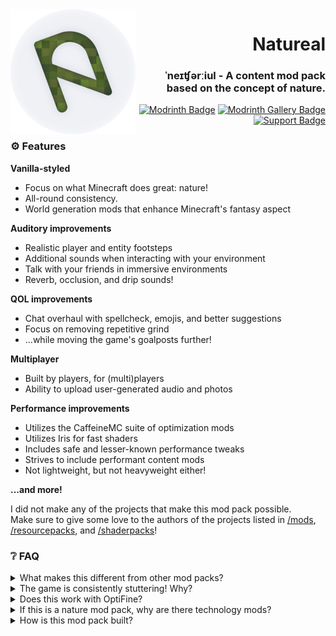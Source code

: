 [Modrinth]: https://modrinth.com/modpack/natureal
[Modrinth Badge]: https://cdn.jsdelivr.net/npm/@intergrav/devins-badges@3/assets/cozy/available/modrinth_vector.svg
[Modrinth Gallery]: https://modrinth.com/modpack/natureal/gallery
[Modrinth Gallery Badge]: https://cdn.jsdelivr.net/npm/@intergrav/devins-badges@3/assets/cozy/documentation/modrinth-gallery_vector.svg
[Support]: https://encode42.dev/support
[Support Badge]: https://cdn.jsdelivr.net/npm/@intergrav/devins-badges@3/assets/cozy/social/discord-singular_vector.svg

<img src=".github/asset/badge-lq.png" align="left" id="header">
<div align="right">

# Natureal
### ˈneɪʧərːiul - A content mod pack based on the concept of nature.

[![Modrinth Badge]][Modrinth] [![Modrinth Gallery Badge]][Modrinth Gallery] [![Support Badge]][Support]
</div>

### ⚙️ Features
**Vanilla-styled**
- Focus on what Minecraft does great: nature!
- All-round consistency.
- World generation mods that enhance Minecraft's fantasy aspect

**Auditory improvements**
- Realistic player and entity footsteps
- Additional sounds when interacting with your environment
- Talk with your friends in immersive environments
- Reverb, occlusion, and drip sounds!

**QOL improvements**
- Chat overhaul with spellcheck, emojis, and better suggestions
- Focus on removing repetitive grind
- ...while moving the game's goalposts further!

**Multiplayer**
- Built by players, for (multi)players
- Ability to upload user-generated audio and photos

**Performance improvements**
- Utilizes the CaffeineMC suite of optimization mods
- Utilizes Iris for fast shaders
- Includes safe and lesser-known performance tweaks
- Strives to include performant content mods
- Not lightweight, but not heavyweight either!

**...and more!**

I did not make any of the projects that make this mod pack possible.  
Make sure to give some love to the authors of the projects listed in [/mods](https://github.com/Encode42/Natureal/tree/HEAD/src/pack/mods), [/resourcepacks](https://github.com/Encode42/Natureal/tree/HEAD/src/pack/config/paxi/resourcepacks), and [/shaderpacks](https://github.com/Encode42/Natureal/tree/HEAD/src/pack/shaderpacks)!

### ❔ FAQ
<details>
<summary>
What makes this different from other mod packs?
</summary>

Natureal's goal is to provide the modded experience, without going too far. This means *everything* is immersive and comprehensible in-game. Through consistency and intuition, this mod pack should be enjoyable for all parties!

For example, there's no minimap mod. *Or so you may think!* You must **craft** the minimap instead! The same goes for the topic of zoom mods; use a spyglass for that!

This was inspired by [Crucial 2](https://github.com/VazkiiMods/crucial2)'s ideology — to keep things vanilla. It's essentially the opposite of mod packs like [All The Mods](https://github.com/AllTheMods), which condense a ton of vastly different mods into their pack.
</details>

<details>
<summary>
The game is consistently stuttering! Why?
</summary>

This is likely due to [Java's GC](https://how-java-works.yht.one/) being run.

This is normal, and can be mitigated by allocating more memory to your client. I recommend `6 GB` as a minimum! You can also use [flags.sh](https://flags.sh) to generate a launcher profile using [Aikar's flags](https://docs.papermc.io/paper/aikars-flags) and your specified amount of memory.
</details>

<details>
<summary>
Does this work with OptiFine?
</summary>

No. Nor is this fully* compatible with OptiFine resource packs. Natureal mod pack uses Sodium, Iris, etc.

\* Natureal includes a few mods that add resource pack features from OptiFine, but Natureal itself doesn't aim to be fully OptiFine-compatible.
</details>

<details>
<summary>
If this is a nature mod pack, why are there technology mods?
</summary>

Unfortunately, many of the nature-based replacements for tech mods aren't up to my standards. For example, chest-based storage systems don't have what makes AE2 great in my opinion; crafting patterns. As such, I decided to include a couple of technology mods to fill that gap. The pack's primary focus is still nature, though.

It's your choice whether to use these mods! Alternatives such as Create are provided and supported for those that prefer a more kinetic world.

As for the Dr. Who related mods, they were added by request of the Natureal's testers. Why not?
</details>

<details>
<summary>
How is this mod pack built?
</summary>

If you look at the mod pack's [source code](https://github.com/Encode42/Natureal), you'll notice that it isn't structured like a normal packwiz project!

I've written a wrapper around packwiz to handle additional functionality, such as zip export. You'll need Node.js and PNPM if you'd like to build this yourself using said wrapper, but otherwise, the standard packwiz files are in [`/pack/mods`](https://github.com/Encode42/Natureal/blob/HEAD/src/pack).
</details>

